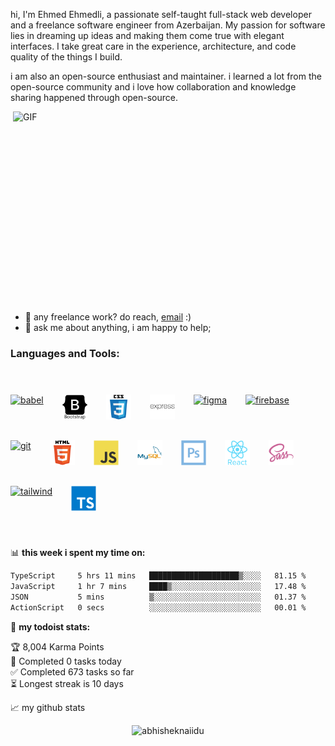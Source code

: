 hi, I'm Ehmed Ehmedli, a passionate self-taught full-stack web developer and a freelance software engineer from Azerbaijan. My passion for software lies in dreaming up ideas and making them come true with elegant interfaces. I take great care in the experience, architecture, and code quality of the things I build.

i am also an open-source enthusiast and maintainer. i learned a lot from the open-source community and i love how collaboration and knowledge sharing happened through open-source.


  <img align="right" alt="GIF" src="https://github.com/abhisheknaiidu/abhisheknaiidu/blob/master/code.gif?raw=true" width="500" height="320" />
  
- 💼 any freelance work? do reach, [email](mailto:ehmedliehmed0105@gmail.com) :)
- 💬 ask me about anything, i am happy to help;

<h3 align="left">Languages and Tools:</h3>
<p align=left style="display:flex;padding:40px 0;gap:30px;flex-wrap:wrap"> <a href=https://babeljs.io/ target=_blank rel=noreferrer> <img src=https://www.vectorlogo.zone/logos/babeljs/babeljs-icon.svg alt=babel width=40 height=40> </a> <a href=https://getbootstrap.com target=_blank rel=noreferrer> <img src=https://raw.githubusercontent.com/devicons/devicon/master/icons/bootstrap/bootstrap-plain-wordmark.svg alt=bootstrap width=40 height=40> </a> <a href=https://www.w3schools.com/css/ target=_blank rel=noreferrer> <img src=https://raw.githubusercontent.com/devicons/devicon/master/icons/css3/css3-original-wordmark.svg alt=css3 width=40 height=40> </a> <a href=https://expressjs.com target=_blank rel=noreferrer> <img src=https://raw.githubusercontent.com/devicons/devicon/master/icons/express/express-original-wordmark.svg alt=express width=40 height=40> </a> <a href=https://www.figma.com/ target=_blank rel=noreferrer> <img src=https://www.vectorlogo.zone/logos/figma/figma-icon.svg alt=figma width=40 height=40> </a> <a href=https://firebase.google.com/ target=_blank rel=noreferrer> <img src=https://www.vectorlogo.zone/logos/firebase/firebase-icon.svg alt=firebase width=40 height=40></a> <a href=https://git-scm.com/ target=_blank rel=noreferrer> <img src=https://www.vectorlogo.zone/logos/git-scm/git-scm-icon.svg alt=git width=40 height=40> </a> <a href=https://www.w3.org/html/ target=_blank rel=noreferrer> <img src=https://raw.githubusercontent.com/devicons/devicon/master/icons/html5/html5-original-wordmark.svg alt=html5 width=40 height=40> </a> <a href=https://developer.mozilla.org/en-US/docs/Web/JavaScript target=_blank rel=noreferrer> <img src=https://raw.githubusercontent.com/devicons/devicon/master/icons/javascript/javascript-original.svg alt=javascript width=40 height=40> </a> <a href=https://www.mysql.com/ target=_blank rel=noreferrer> <img src=https://raw.githubusercontent.com/devicons/devicon/master/icons/mysql/mysql-original-wordmark.svg alt=mysql width=40 height=40> </a> <a href=https://www.photoshop.com/en target=_blank rel=noreferrer> <img src=https://raw.githubusercontent.com/devicons/devicon/master/icons/photoshop/photoshop-line.svg alt=photoshop width=40 height=40> </a> <a href=https://reactjs.org/ target=_blank rel=noreferrer> <img src=https://raw.githubusercontent.com/devicons/devicon/master/icons/react/react-original-wordmark.svg alt=react width=40 height=40> </a> <a href=https://sass-lang.com target=_blank rel=noreferrer> <img src=https://raw.githubusercontent.com/devicons/devicon/master/icons/sass/sass-original.svg alt=sass width=40 height=40> </a> <a href=https://tailwindcss.com/ target=_blank rel=noreferrer> <img src=https://www.vectorlogo.zone/logos/tailwindcss/tailwindcss-icon.svg alt=tailwind width=40 height=40> </a> <a href=https://www.typescriptlang.org/ target=_blank rel=noreferrer> <img src=https://raw.githubusercontent.com/devicons/devicon/master/icons/typescript/typescript-original.svg alt=typescript width=40 height=40> </a> </p>

📊 **this week i spent my time on:**
<!--START_SECTION:waka-->

```txt
TypeScript     5 hrs 11 mins   ████████████████████▒░░░░   81.15 %
JavaScript     1 hr 7 mins     ████▒░░░░░░░░░░░░░░░░░░░░   17.48 %
JSON           5 mins          ▒░░░░░░░░░░░░░░░░░░░░░░░░   01.37 %
ActionScript   0 secs          ░░░░░░░░░░░░░░░░░░░░░░░░░   00.01 %
```

<!--END_SECTION:waka-->


🚧 **my todoist stats:**
<!-- TODO-IST:START -->
🏆  8,004 Karma Points           
🌸  Completed 0 tasks today           
✅  Completed 673 tasks so far           
⏳  Longest streak is 10 days
<!-- TODO-IST:END -->


📈 my github stats

<p align="center"> <img src="https://github-readme-stats.vercel.app/api?username=abhisheknaiidu&show_icons=true&theme=gotham" alt="abhisheknaiidu" />
